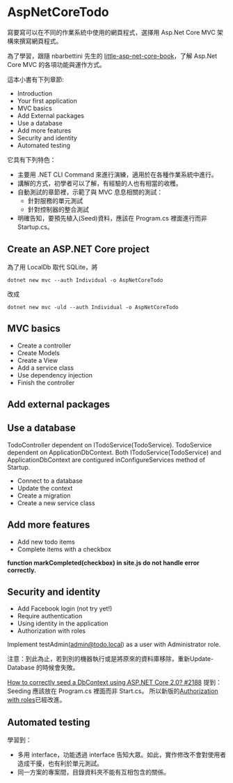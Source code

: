 ﻿# AspNetCoreTodo

寫要寫可以在不同的作業系統中使用的網頁程式，選擇用 Asp.Net Core MVC 架構來撰寫網頁程式。

為了學習，跟隨 nbarbettini 先生的 [little-asp-net-core-book](https://nbarbettini.gitbooks.io/little-asp-net-core-book/content/)，了解 Asp.Net Core MVC 
的各項功能與運作方式。


這本小書有下列章節:
* Introduction
* Your first application
* MVC basics
* Add External packages
* Use a database
* Add more features
* Security and identity
* Automated testing

它具有下列特色：

* 主要用 .NET CLI Command 來進行演練，適用於在各種作業系統中進行。
* 講解的方式，初學者可以了解，有經驗的人也有相當的收穫。
* 自動測試的章節裡，示範了與 MVC 息息相關的測試：
	* 針對服務的單元測試
    * 針對控制器的整合測試
* 明確告知，要預先植入(Seed)資料，應該在 Program.cs 裡面進行而非 Startup.cs。

## Create an ASP.NET Core project
為了用 LocalDb 取代 SQLite，將
```
dotnet new mvc --auth Individual -o AspNetCoreTodo
```
改成
```
dotnet new mvc -uld --auth Individual -o AspNetCoreTodo
```
## MVC basics

* Create a controller
* Create Models
* Create a View
* Add a service class
* Use dependency injection
* Finish the controller

## Add external packages

## Use a database

TodoController dependent on ITodoService(TodoService).
TodoService dependent on ApplicationDbContext.
Both ITodoService(TodoService) and ApplicationDbContext are contigured inConfigureServices method of Startup.

* Connect to a database
* Update the context
* Create a migration
* Create a new service class

## Add more features

* Add new todo items
* Complete items with a checkbox

**function markCompleted(checkbox) in site.js do not handle error correctly.**

## Security and identity

* Add Facebook login (not try yet!)
* Require authentication
* Using identity in the application
* Authorization with roles

Implement testAdmin(admin@todo.local) as a user with Administrator role.

注意：到此為止，若到別的機器執行或是將原來的資料庫移除，重新Update-Database 的時候會失敗。

[How to correctly seed a DbContext using ASP.NET Core 2.0? #2188](https://github.com/aspnet/Home/issues/2188) 提到：Seeding 應該放在 Program.cs 裡面而非 Start.cs。
所以新版的[Authorization with roles](https://github.com/nbarbettini/little-aspnetcore-book/blob/eadacd44856254720e1e817eff3d2d829514e432/chapters/security-and-identity/authorization-with-roles.md)已經改進。

## Automated testing

學習到：
* 多用 interface，功能透過 interface 告知大眾。如此，實作修改不會對使用者造成干擾，也有利於單元測試。
* 同一方案的專案間，目錄資料夾不能有互相包含的關係。
